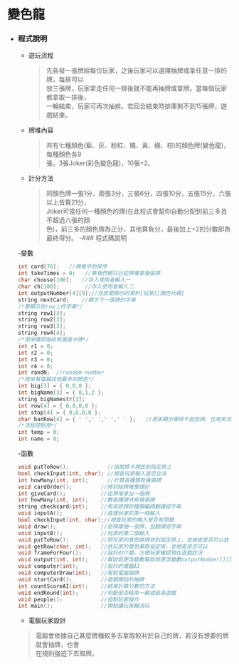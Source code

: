 # 變色龍
- ### 程式說明
    - 遊玩流程
        >先各發一張牌給每位玩家，之後玩家可以選擇抽牌或拿任意一排的牌，每排可以\
        >放三張牌，玩家拿走任何一排後就不能再抽牌或拿牌。當每個玩家都拿取一排後，\
        >一輪結束，玩家可再次抽排。若回合結束時排庫剩不到15張牌，遊戲結束。
    - 牌堆內容
        >共有七種顏色(藍、灰、粉紅、橘、黃、綠、棕)的顏色牌(變色龍)，每種顏色各9\
        >張，3張Joker(彩色變色龍)，10張+2。
    - 計分方法
        >同顏色牌一張1分，兩張3分，三張6分，四張10分，五張15分，六張以上皆算21分，\
        >Joker可當任何一種顏色的牌(在此程式會幫你自動分配到前三多且不超過六張的顏\
        >色)，前三多的顏色牌為正分，其他算負分，最後加上+2的分數即為最終得分。
-### 程式碼說明

    -變數
     ```cpp
    int card[76];	//牌堆中的排序
    int takeTimes = 0;   //算我們總共已從牌庫拿幾張牌
    char choose[100];	//存入使用者輸入一
    char ch[100];        //存入使用者輸入二
    int outputNumber[4][9];//存放要顯示的資料[玩家][顏色代碼]
    string nextCard;	//顯示下一張牌的字串
    /*要顯示在row上的字串*/
    string row1[3];
    string row2[3];
    string row3[3];
    string row4[4];
    /*用來確認每排有幾張卡牌*/
    int r1 = 0;
    int r2 = 0;
    int r3 = 0;
    int r4 = 0;
    int randN;	//random number
    /*用來幫電腦找他最多的顏色*/
    int big[3] = { 0,0,0 };
    int bigName[3] = { 0,1,2 };
    string bigNamestr[3];
    int row[4] = { 0,0,0,0 };
    int stop[4] = { 0,0,0,0 };
    char banRow[4] = { ' ',' ',' ',' ' };	//用來顯示哪排不能放牌，也用來流程控制
    /*流程控制用*/
    int temp = 0;
    int name = 0;
    ```
    
    -函數
    ``` cpp
    void putToRow();            //協助將卡牌放到指定排上
    bool checkInput(int, char); //檢查玩家輸入是否合法
    int howMany(int, int);      //計算各種類有幾張牌
    void cardOrder();         //將初始牌堆整理好
    int giveCard();           //從牌堆拿出一張牌
    int howMany(int, int);    //數每種牌共有幾張牌
    string checkcard(int);    //用來將牌的種類編碼翻譯成字串
    void inputA();            //處理玩家的第一個輸入
    bool checkInput(int, char);//檢查玩家的輸入是否有問題
    void draw();              //從牌庫抽一張牌，並翻譯成字串
    void inputB();            //玩家的第二個輸入
    void putToRow();          //照玩家的意思將牌放到指定排上，並檢查是否可以放
    void getRow(char, int);   //依玩家的意思拿取指定排，並檢查是否可以
    void frameForFour();      //設計的介面，方便玩家確認現在遊戲狀況
    void output(int, int);    //幫助我更改變數幫助我更改變數outputNumber[][]
    void computer(int);       //設計的電腦AI
    void computerDraw(int);   //幫助電腦抽牌
    void startCard();         //遊戲開始的抽牌
    int countScoreAI(int);    //結束計算分數的方法
    void endRound(int);       //判斷是否結束一輪或結束遊戲
    void people();            //控制玩家操作
    int main();               //開始讓玩家輪流玩
    ```
    
    - 電腦玩家設計
    >電腦會依據自己甚麼牌種較多去拿取較利於自己的牌，若沒有想要的牌就會抽牌，也會\
    >在規則強迫下去取牌。
    
